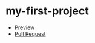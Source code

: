 # my-first-project
  - [Preview](https://mwgreybeard72.github.io/my-first-project/)
  - [Pull Request](https://github.com/mwgreybeard72/my-first0project/pull/1/files)
